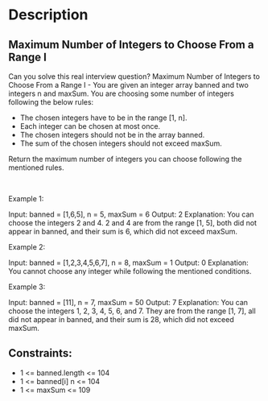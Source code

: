 # Description

 ## Maximum Number of Integers to Choose From a Range I

Can you solve this real interview question? Maximum Number of Integers to Choose From a Range I - You are given an integer array banned and two integers n and maxSum. You are choosing some number of integers following the below rules:

 * The chosen integers have to be in the range [1, n].
 * Each integer can be chosen at most once.
 * The chosen integers should not be in the array banned.
 * The sum of the chosen integers should not exceed maxSum.

Return the maximum number of integers you can choose following the mentioned rules.

 

Example 1:


Input: banned = [1,6,5], n = 5, maxSum = 6
Output: 2
Explanation: You can choose the integers 2 and 4.
2 and 4 are from the range [1, 5], both did not appear in banned, and their sum is 6, which did not exceed maxSum.


Example 2:


Input: banned = [1,2,3,4,5,6,7], n = 8, maxSum = 1
Output: 0
Explanation: You cannot choose any integer while following the mentioned conditions.


Example 3:


Input: banned = [11], n = 7, maxSum = 50
Output: 7
Explanation: You can choose the integers 1, 2, 3, 4, 5, 6, and 7.
They are from the range [1, 7], all did not appear in banned, and their sum is 28, which did not exceed maxSum.

## Constraints:
* 1 <= banned.length <= 104
 * 1 <= banned[i]
n <= 104
 * 1 <= maxSum <= 109
      